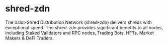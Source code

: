 # shred-zdn
The 0slot-Shred Distribution Network (shred-zdn) delivers shreds with exceptional speed. The shred-zdn provides significant benefits to all nodes, including Staked Validators and RPC nodes, Trading Bots, HFTs, Market Makers &amp; DeFi Traders.
